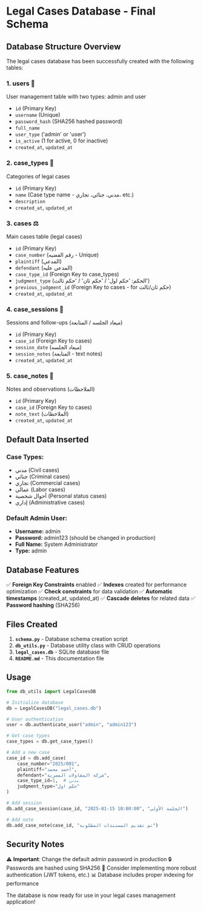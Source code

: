 # Legal Cases Database - Final Schema

## Database Structure Overview

The legal cases database has been successfully created with the following tables:

### 1. **users** 👤
User management table with two types: admin and user
- `id` (Primary Key)
- `username` (Unique)
- `password_hash` (SHA256 hashed password)
- `full_name`
- `user_type` ('admin' or 'user')
- `is_active` (1 for active, 0 for inactive)
- `created_at`, `updated_at`

### 2. **case_types** 📁
Categories of legal cases
- `id` (Primary Key)
- `name` (Case type name - مدني، جنائي، تجاري، etc.)
- `description`
- `created_at`, `updated_at`

### 3. **cases** ⚖️
Main cases table (legal cases)
- `id` (Primary Key)
- `case_number` (رقم القضيه - Unique)
- `plaintiff` (المدعي)
- `defendant` (المدعي عليه)
- `case_type_id` (Foreign Key to case_types)
- `judgment_type` (الحكم: 'حكم اول' / 'حكم ثان' / 'حكم ثالث')
- `previous_judgment_id` (Foreign Key to cases - for حكم ثان/ثالث)
- `created_at`, `updated_at`

### 4. **case_sessions** 📅
Sessions and follow-ups (ميعاد الجلسه / المتابعة)
- `id` (Primary Key)
- `case_id` (Foreign Key to cases)
- `session_date` (ميعاد الجلسه)
- `session_notes` (المتابعة - text notes)
- `created_at`, `updated_at`

### 5. **case_notes** 📝
Notes and observations (الملاحظات)
- `id` (Primary Key)
- `case_id` (Foreign Key to cases)
- `note_text` (الملاحظات)
- `created_at`, `updated_at`

## Default Data Inserted

### Case Types:
- مدني (Civil cases)
- جنائي (Criminal cases)
- تجاري (Commercial cases)
- عمالي (Labor cases)
- أحوال شخصية (Personal status cases)
- إداري (Administrative cases)

### Default Admin User:
- **Username:** admin
- **Password:** admin123 (should be changed in production)
- **Full Name:** System Administrator
- **Type:** admin

## Database Features

✅ **Foreign Key Constraints** enabled
✅ **Indexes** created for performance optimization
✅ **Check constraints** for data validation
✅ **Automatic timestamps** (created_at, updated_at)
✅ **Cascade deletes** for related data
✅ **Password hashing** (SHA256)

## Files Created

1. **`schema.py`** - Database schema creation script
2. **`db_utils.py`** - Database utility class with CRUD operations
3. **`legal_cases.db`** - SQLite database file
4. **`README.md`** - This documentation file

## Usage

```python
from db_utils import LegalCasesDB

# Initialize database
db = LegalCasesDB("legal_cases.db")

# User authentication
user = db.authenticate_user("admin", "admin123")

# Get case types
case_types = db.get_case_types()

# Add a new case
case_id = db.add_case(
    case_number="2025/001",
    plaintiff="أحمد محمد",
    defendant="شركة المقاولات المصرية",
    case_type_id=1,  # مدني
    judgment_type="حكم اول"
)

# Add session
db.add_case_session(case_id, "2025-01-15 10:00:00", "الجلسة الأولى")

# Add note
db.add_case_note(case_id, "تم تقديم المستندات المطلوبة")
```

## Security Notes

⚠️ **Important**: Change the default admin password in production
🔒 Passwords are hashed using SHA256
🔑 Consider implementing more robust authentication (JWT tokens, etc.)
📊 Database includes proper indexing for performance

The database is now ready for use in your legal cases management application!
